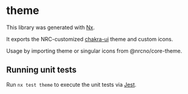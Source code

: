 # theme

This library was generated with [Nx](https://nx.dev).

It exports the NRC-customized [chakra-ui](https://v2.chakra-ui.com/) theme and custom icons.

Usage by importing theme or singular icons from @nrcno/core-theme.

## Running unit tests

Run `nx test theme` to execute the unit tests via [Jest](https://jestjs.io).
